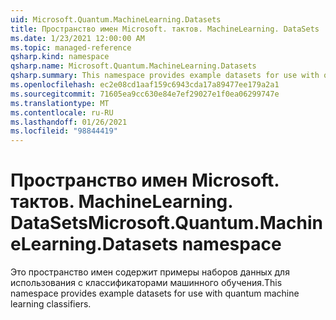 ```yaml
---
uid: Microsoft.Quantum.MachineLearning.Datasets
title: Пространство имен Microsoft. тактов. MachineLearning. DataSets
ms.date: 1/23/2021 12:00:00 AM
ms.topic: managed-reference
qsharp.kind: namespace
qsharp.name: Microsoft.Quantum.MachineLearning.Datasets
qsharp.summary: This namespace provides example datasets for use with quantum machine learning classifiers.
ms.openlocfilehash: ec2e08cd1aaf159c6943cda17a89477ee179a2a1
ms.sourcegitcommit: 71605ea9cc630e84e7ef29027e1f0ea06299747e
ms.translationtype: MT
ms.contentlocale: ru-RU
ms.lasthandoff: 01/26/2021
ms.locfileid: "98844419"
---
```

# <a name="microsoftquantummachinelearningdatasets-namespace"></a><span data-ttu-id="1ef2d-102">Пространство имен Microsoft. тактов. MachineLearning. DataSets</span><span class="sxs-lookup"><span data-stu-id="1ef2d-102">Microsoft.Quantum.MachineLearning.Datasets namespace</span></span>

<span data-ttu-id="1ef2d-103">Это пространство имен содержит примеры наборов данных для использования с классификаторами машинного обучения.</span><span class="sxs-lookup"><span data-stu-id="1ef2d-103">This namespace provides example datasets for use with quantum machine learning classifiers.</span></span>

